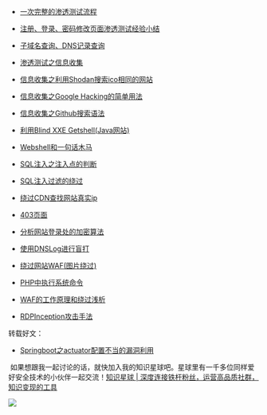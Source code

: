 *   [一次完整的渗透测试流程](https://blog.csdn.net/qq_36119192/article/details/84674109 "一次完整的渗透测试流程")
*   [注册、登录、密码修改页面渗透测试经验小结](https://blog.csdn.net/qq_36119192/article/details/89066061 "注册、登录、密码修改页面渗透测试经验小结")
*   [子域名查询、DNS记录查询](https://blog.csdn.net/qq_36119192/article/details/84068625 "子域名查询、DNS记录查询")
*   [渗透测试之信息收集](https://blog.csdn.net/qq_36119192/article/details/84027438 "渗透测试之信息收集")
*   [信息收集之利用Shodan搜索ico相同的网站](https://blog.csdn.net/qq_36119192/article/details/105795647 "信息收集之利用Shodan搜索ico相同的网站")
*   [信息收集之Google Hacking的简单用法](https://xie1997.blog.csdn.net/article/details/84029809 "信息收集之Google Hacking的简单用法")
*   [信息收集之Github搜索语法](https://blog.csdn.net/qq_36119192/article/details/99690742 "信息收集之Github搜索语法")
*   [利用Blind XXE Getshell(Java网站)](https://mp.csdn.net/console/editor/html/104933799 "利用Blind XXE Getshell(Java网站)")
*   [Webshell和一句话木马](https://blog.csdn.net/qq_36119192/article/details/84563791 "Webshell和一句话木马")
*   [SQL注入之注入点的判断](https://blog.csdn.net/qq_36119192/article/details/103691052 "SQL注入之注入点的判断")
*   [SQL注入过滤的绕过](https://blog.csdn.net/qq_36119192/article/details/102895415 "SQL注入过滤的绕过")
*   [绕过CDN查找网站真实ip](https://blog.csdn.net/qq_36119192/article/details/89151336 "绕过CDN查找网站真实ip")
*   [403页面](https://blog.csdn.net/qq_36119192/article/details/89552338 "403页面")
*   [分析网站登录处的加密算法](https://blog.csdn.net/qq_36119192/article/details/106933735 "分析网站登录处的加密算法")
*   [使用DNSLog进行盲打](https://blog.csdn.net/qq_36119192/article/details/104919276 "使用DNSLog进行盲打")
*   [绕过网站WAF(图片绕过)](https://blog.csdn.net/qq_36119192/article/details/84876046 "绕过网站WAF(图片绕过)")
*   [PHP中执行系统命令](https://blog.csdn.net/qq_36119192/article/details/104703369 "PHP中执行系统命令")
*   [WAF的工作原理和绕过浅析](https://blog.csdn.net/qq_36119192/article/details/90113167 "WAF的工作原理和绕过浅析")
*   [RDPInception攻击手法](https://blog.csdn.net/qq_36119192/article/details/89639322 "RDPInception攻击手法")

转载好文：

*   [Springboot之actuator配置不当的漏洞利用](https://www.freebuf.com/news/193509.html "Springboot之actuator配置不当的漏洞利用")

 如果想跟我一起讨论的话，就快加入我的知识星球吧。星球里有一千多位同样爱好安全技术的小伙伴一起交流！[知识星球 | 深度连接铁杆粉丝，运营高品质社群，知识变现的工具](https://wx.zsxq.com/dweb2/index/group/88514121251242 "知识星球 | 深度连接铁杆粉丝，运营高品质社群，知识变现的工具")

![](https://img-blog.csdnimg.cn/1219ed79e9ed449d85d27b732cda5ea6.jpg)